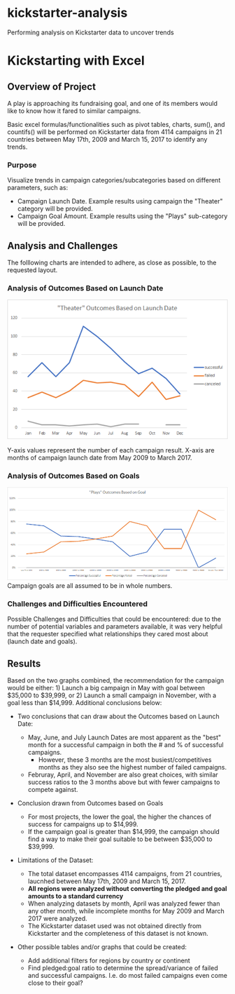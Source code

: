# kickstarter-analysis
Performing analysis on Kickstarter data to uncover trends

# Kickstarting with Excel

## Overview of Project
A play is approaching its fundraising goal, and one of its members would like to know how it fared to similar campaigns.

Basic excel formulas/functionalities such as pivot tables, charts, sum(), and countifs() will be performed on Kickstarter data from 4114 campaigns in 21 countries between May 17th, 2009 and March 15, 2017 to identify any trends.

### Purpose
Visualize trends in campaign categories/subcategories based on different parameters, such as:
- Campaign Launch Date. Example results using campaign the "Theater" category will be provided.
- Campaign Goal Amount. Example results using the "Plays" sub-category will be provided.

## Analysis and Challenges
The folllowing charts are intended to adhere, as close as possible, to the requested layout.


### Analysis of Outcomes Based on Launch Date

![Theatre Outcomes vs Launch](Resources/Theater_Outcomes_vs_Launch.png) <br/>

Y-axis values represent the number of each campaign result.
X-axis are months of campaign launch date from May 2009 to March 2017.

### Analysis of Outcomes Based on Goals
![Play Outcomes vs Goals](Resources/Outcomes_vs_Goals.png) <br/>
Campaign goals are all assumed to be in whole numbers.

### Challenges and Difficulties Encountered

Possible Challenges and Difficulties that could be encountered: due to the number of potential variables and parameters available, it was very helpful that the requester specified what relationships they cared most about (launch date and goals).

## Results

Based on the two graphs combined, the recommendation for the campaign would be either: 1) Launch a big campaign in May with goal between $35,000 to $39,999, or 2) Launch a small campaign in November, with a goal less than $14,999. Additional conclusions below:

- Two conclusions that can draw about the Outcomes based on Launch Date:
  - May, June, and July Launch Dates are most apparent as the "best" month for a successful campaign in both the # and % of successful campaigns.
    - However, these 3 months are the most busiest/competitives months as they also see the highest number of failed campaigns. 
  - Februray, April, and November are also great choices, with similar success ratios to the 3 months above but with fewer campaigns to compete against.

- Conclusion drawn from Outcomes based on Goals
  - For most projects, the lower the goal, the higher the chances of success for campaigns up to $14,999.
  - If the campaign goal is greater than $14,999, the campaign should find a way to make their goal suitable to be between $35,000 to $39,999.

- Limitations of the Dataset:
  - The total dataset encompasses 4114 campaigns, from 21 countries, laucnhed between May 17th, 2009 and March 15, 2017.
  - **All regions were analyzed without converting the pledged and goal amounts to a standard currency**
  - When analyzing datasets by month, April was analyzed fewer than any other month, while incomplete months for May 2009 and March 2017 were analyzed.
  - The Kickstarter dataset used was not obtained directly from Kickstarter and the completeness of this dataset is not known. 


- Other possible tables and/or graphs that could be created:
  - Add additional filters for regions by country or continent
  - Find pledged:goal ratio to determine the spread/variance of failed and successful campaigns. I.e. do most failed campaigns even come close to their goal? 



